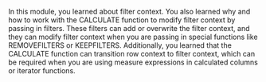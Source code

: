 In this module, you learned about filter context. You also learned why and how to work with the CALCULATE function to modify filter context by passing in filters. These filters can add or overwrite the filter context, and they can modify filter context when you are passing in special functions like REMOVEFILTERS or KEEPFILTERS. Additionally, you learned that the CALCULATE function can transition row context to filter context, which can be required when you are using measure expressions in calculated columns or iterator functions.
